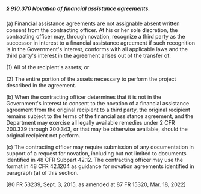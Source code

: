 ##### § 910.370 Novation of financial assistance agreements. #####

(a) Financial assistance agreements are not assignable absent written consent from the contracting officer. At his or her sole discretion, the contracting officer may, through novation, recognize a third party as the successor in interest to a financial assistance agreement if such recognition is in the Government's interest, conforms with all applicable laws and the third party's interest in the agreement arises out of the transfer of:

(1) All of the recipient's assets; or

(2) The entire portion of the assets necessary to perform the project described in the agreement.

(b) When the contracting officer determines that it is not in the Government's interest to consent to the novation of a financial assistance agreement from the original recipient to a third party, the original recipient remains subject to the terms of the financial assistance agreement, and the Department may exercise all legally available remedies under 2 CFR 200.339 through 200.343, or that may be otherwise available, should the original recipient not perform.

(c) The contracting officer may require submission of any documentation in support of a request for novation, including but not limited to documents identified in 48 CFR Subpart 42.12. The contracting officer may use the format in 48 CFR 42.1204 as guidance for novation agreements identified in paragraph (a) of this section.

[80 FR 53239, Sept. 3, 2015, as amended at 87 FR 15320, Mar. 18, 2022]
